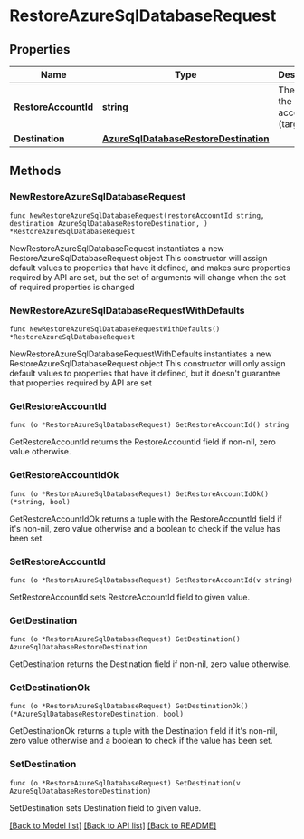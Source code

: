 # RestoreAzureSqlDatabaseRequest

## Properties

Name | Type | Description | Notes
------------ | ------------- | ------------- | -------------
**RestoreAccountId** | **string** | The ID of the restore account (target) | 
**Destination** | [**AzureSqlDatabaseRestoreDestination**](AzureSqlDatabaseRestoreDestination.md) |  | 

## Methods

### NewRestoreAzureSqlDatabaseRequest

`func NewRestoreAzureSqlDatabaseRequest(restoreAccountId string, destination AzureSqlDatabaseRestoreDestination, ) *RestoreAzureSqlDatabaseRequest`

NewRestoreAzureSqlDatabaseRequest instantiates a new RestoreAzureSqlDatabaseRequest object
This constructor will assign default values to properties that have it defined,
and makes sure properties required by API are set, but the set of arguments
will change when the set of required properties is changed

### NewRestoreAzureSqlDatabaseRequestWithDefaults

`func NewRestoreAzureSqlDatabaseRequestWithDefaults() *RestoreAzureSqlDatabaseRequest`

NewRestoreAzureSqlDatabaseRequestWithDefaults instantiates a new RestoreAzureSqlDatabaseRequest object
This constructor will only assign default values to properties that have it defined,
but it doesn't guarantee that properties required by API are set

### GetRestoreAccountId

`func (o *RestoreAzureSqlDatabaseRequest) GetRestoreAccountId() string`

GetRestoreAccountId returns the RestoreAccountId field if non-nil, zero value otherwise.

### GetRestoreAccountIdOk

`func (o *RestoreAzureSqlDatabaseRequest) GetRestoreAccountIdOk() (*string, bool)`

GetRestoreAccountIdOk returns a tuple with the RestoreAccountId field if it's non-nil, zero value otherwise
and a boolean to check if the value has been set.

### SetRestoreAccountId

`func (o *RestoreAzureSqlDatabaseRequest) SetRestoreAccountId(v string)`

SetRestoreAccountId sets RestoreAccountId field to given value.


### GetDestination

`func (o *RestoreAzureSqlDatabaseRequest) GetDestination() AzureSqlDatabaseRestoreDestination`

GetDestination returns the Destination field if non-nil, zero value otherwise.

### GetDestinationOk

`func (o *RestoreAzureSqlDatabaseRequest) GetDestinationOk() (*AzureSqlDatabaseRestoreDestination, bool)`

GetDestinationOk returns a tuple with the Destination field if it's non-nil, zero value otherwise
and a boolean to check if the value has been set.

### SetDestination

`func (o *RestoreAzureSqlDatabaseRequest) SetDestination(v AzureSqlDatabaseRestoreDestination)`

SetDestination sets Destination field to given value.



[[Back to Model list]](../README.md#documentation-for-models) [[Back to API list]](../README.md#documentation-for-api-endpoints) [[Back to README]](../README.md)


